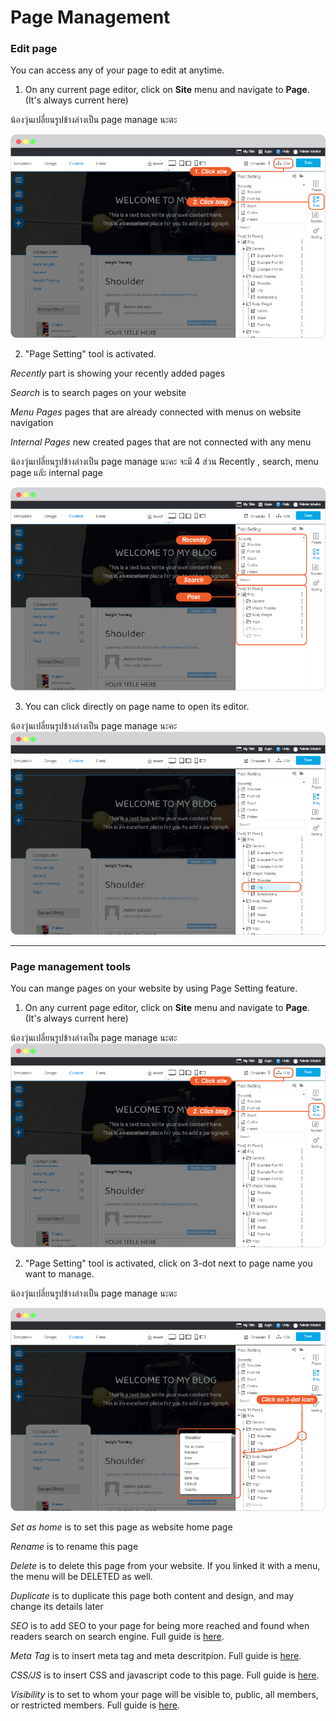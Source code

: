 # Page Management

### Edit page

You can access any of your page to edit at anytime.

1. On any current page editor, click on **Site** menu and navigate to **Page**. (It's always current here)

น้องวุ่นเปลี่ยนรูปข้างล่างเป็น page manage นะตะ

![image](images/blog_post/img_access_blog_01.png)


2. "Page Setting" tool is activated.

*Recently* part is showing your recently added pages

*Search* is to search pages on your website

*Menu Pages* pages that are already connected with menus on website navigation

*Internal Pages* new created pages that are not connected with any menu

น้องวุ่นเปลี่ยนรูปข้างล่างเป็น page manage นะคะ จะมี 4 ส่วน Recently , search, menu page แลัะ internal page

![image](images/blog_post/img_access_blog_02.png)

3. You can click directly on page name to open its editor.

น้องวุ่นเปลี่ยนรูปข้างล่างเป็น page manage นะคะ 
    ![image](images/blog_post/img_access_blog_03.png)


--------------------------------------------------------------------


### Page management tools

You can mange pages on your website by using Page Setting feature.

1. On any current page editor, click on **Site** menu and navigate to **Page**. (It's always current here)

น้องวุ่นเปลี่ยนรูปข้างล่างเป็น page manage นะตะ
    ![image](images/blog_post/img_access_blog_01.png)


2. "Page Setting" tool is activated, click on 3-dot next to page name you want to manage.

น้องวุ่นเปลี่ยนรูปข้างล่างเป็น page manage นะตะ

![image](images/blog_post/img_blog_management.png)


*Set as home* is to set this page as website home page

*Rename* is to rename this page

*Delete* is to delete this page from your website. If you linked it with a menu, the menu will be DELETED as well.

*Duplicate* is to duplicate this page both content and design, and may change its details later

*SEO* is to add SEO to your page for being more reached and found when readers search on search engine. Full guide is [here](https://user.rvsitebuilder.com/docs/master/en/website-seo.md).

*Meta Tag* is to insert meta tag and meta descritpion. Full guide is [here](https://user.rvsitebuilder.com/docs/master/en/website-meta-tag.md).

*CSS/JS* is to insert CSS and javascript code to this page. Full guide is [here](https://user.rvsitebuilder.com/docs/master/en/css-and-javascript.md).

*Visibility* is to set to whom your page will be visible to, public, all members, or restricted members. Full guide is [here](https://user.rvsitebuilder.com/docs/master/en/page-visibility.md).

